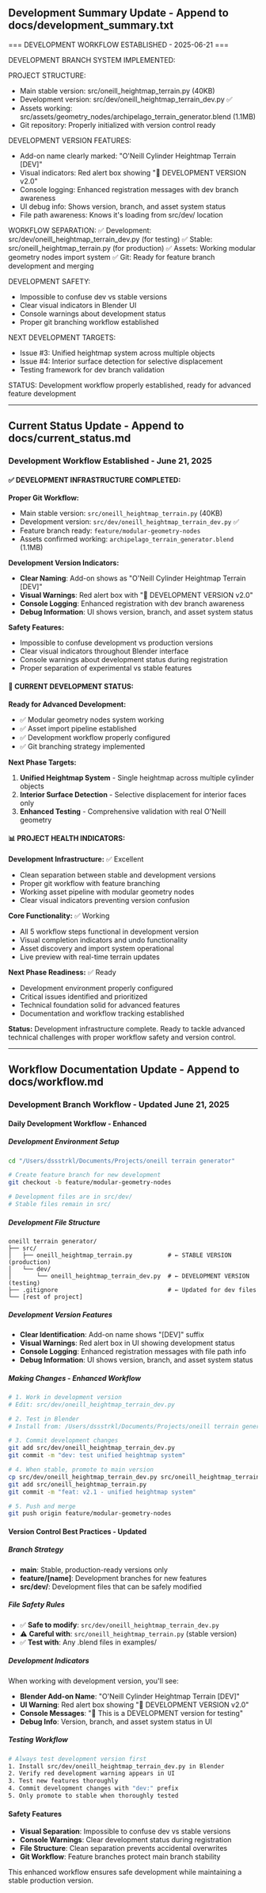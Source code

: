 ## Development Summary Update - Append to docs/development_summary.txt

=== DEVELOPMENT WORKFLOW ESTABLISHED - 2025-06-21 ===

DEVELOPMENT BRANCH SYSTEM IMPLEMENTED:

PROJECT STRUCTURE:
- Main stable version: src/oneill_heightmap_terrain.py (40KB)
- Development version: src/dev/oneill_heightmap_terrain_dev.py ✅
- Assets working: src/assets/geometry_nodes/archipelago_terrain_generator.blend (1.1MB)
- Git repository: Properly initialized with version control ready

DEVELOPMENT VERSION FEATURES:
- Add-on name clearly marked: "O'Neill Cylinder Heightmap Terrain [DEV]"
- Visual indicators: Red alert box showing "🚧 DEVELOPMENT VERSION v2.0"
- Console logging: Enhanced registration messages with dev branch awareness
- UI debug info: Shows version, branch, and asset system status
- File path awareness: Knows it's loading from src/dev/ location

WORKFLOW SEPARATION:
✅ Development: src/dev/oneill_heightmap_terrain_dev.py (for testing)
✅ Stable: src/oneill_heightmap_terrain.py (for production)
✅ Assets: Working modular geometry nodes import system
✅ Git: Ready for feature branch development and merging

DEVELOPMENT SAFETY:
- Impossible to confuse dev vs stable versions
- Clear visual indicators in Blender UI
- Console warnings about development status
- Proper git branching workflow established

NEXT DEVELOPMENT TARGETS:
- Issue #3: Unified heightmap system across multiple objects
- Issue #4: Interior surface detection for selective displacement
- Testing framework for dev branch validation

STATUS: Development workflow properly established, ready for advanced feature development

---

## Current Status Update - Append to docs/current_status.md

### Development Workflow Established - June 21, 2025

#### ✅ **DEVELOPMENT INFRASTRUCTURE COMPLETED:**

**Proper Git Workflow:**
- Main stable version: `src/oneill_heightmap_terrain.py` (40KB)
- Development version: `src/dev/oneill_heightmap_terrain_dev.py` ✅
- Feature branch ready: `feature/modular-geometry-nodes`
- Assets confirmed working: `archipelago_terrain_generator.blend` (1.1MB)

**Development Version Indicators:**
- **Clear Naming**: Add-on shows as "O'Neill Cylinder Heightmap Terrain [DEV]"
- **Visual Warnings**: Red alert box with "🚧 DEVELOPMENT VERSION v2.0"
- **Console Logging**: Enhanced registration with dev branch awareness
- **Debug Information**: UI shows version, branch, and asset system status

**Safety Features:**
- Impossible to confuse development vs production versions
- Clear visual indicators throughout Blender interface
- Console warnings about development status during registration
- Proper separation of experimental vs stable features

#### 🔧 **CURRENT DEVELOPMENT STATUS:**

**Ready for Advanced Development:**
- ✅ Modular geometry nodes system working
- ✅ Asset import pipeline established
- ✅ Development workflow properly configured
- ✅ Git branching strategy implemented

**Next Phase Targets:**
1. **Unified Heightmap System** - Single heightmap across multiple cylinder objects
2. **Interior Surface Detection** - Selective displacement for interior faces only
3. **Enhanced Testing** - Comprehensive validation with real O'Neill geometry

#### 📊 **PROJECT HEALTH INDICATORS:**

**Development Infrastructure:** ✅ Excellent
- Clean separation between stable and development versions
- Proper git workflow with feature branching
- Working asset pipeline with modular geometry nodes
- Clear visual indicators preventing version confusion

**Core Functionality:** ✅ Working
- All 5 workflow steps functional in development version
- Visual completion indicators and undo functionality
- Asset discovery and import system operational
- Live preview with real-time terrain updates

**Next Phase Readiness:** ✅ Ready
- Development environment properly configured
- Critical issues identified and prioritized
- Technical foundation solid for advanced features
- Documentation and workflow tracking established

**Status:** Development infrastructure complete. Ready to tackle advanced technical challenges with proper workflow safety and version control.

---

## Workflow Documentation Update - Append to docs/workflow.md

### Development Branch Workflow - Updated June 21, 2025

#### **Daily Development Workflow - Enhanced**

##### **Development Environment Setup**
```bash
cd "/Users/dssstrkl/Documents/Projects/oneill terrain generator"

# Create feature branch for new development
git checkout -b feature/modular-geometry-nodes

# Development files are in src/dev/
# Stable files remain in src/
```

##### **Development File Structure**
```
oneill terrain generator/
├── src/
│   ├── oneill_heightmap_terrain.py          # ← STABLE VERSION (production)
│   └── dev/
│       └── oneill_heightmap_terrain_dev.py  # ← DEVELOPMENT VERSION (testing)
├── .gitignore                               # ← Updated for dev files
└── [rest of project]
```

##### **Development Version Features**
- **Clear Identification**: Add-on name shows "[DEV]" suffix
- **Visual Warnings**: Red alert box in UI showing development status
- **Console Logging**: Enhanced registration messages with file path info
- **Debug Information**: UI shows version, branch, and asset system status

##### **Making Changes - Enhanced Workflow**
```bash
# 1. Work in development version
# Edit: src/dev/oneill_heightmap_terrain_dev.py

# 2. Test in Blender
# Install from: /Users/dssstrkl/Documents/Projects/oneill terrain generator/src/dev/oneill_heightmap_terrain_dev.py

# 3. Commit development changes
git add src/dev/oneill_heightmap_terrain_dev.py
git commit -m "dev: test unified heightmap system"

# 4. When stable, promote to main version
cp src/dev/oneill_heightmap_terrain_dev.py src/oneill_heightmap_terrain.py
git add src/oneill_heightmap_terrain.py
git commit -m "feat: v2.1 - unified heightmap system"

# 5. Push and merge
git push origin feature/modular-geometry-nodes
```

#### **Version Control Best Practices - Updated**

##### **Branch Strategy**
- **main**: Stable, production-ready versions only
- **feature/[name]**: Development branches for new features
- **src/dev/**: Development files that can be safely modified

##### **File Safety Rules**
- ✅ **Safe to modify**: `src/dev/oneill_heightmap_terrain_dev.py`
- ⚠️ **Careful with**: `src/oneill_heightmap_terrain.py` (stable version)
- ✅ **Test with**: Any .blend files in examples/

##### **Development Indicators**
When working with development version, you'll see:
- **Blender Add-on Name**: "O'Neill Cylinder Heightmap Terrain [DEV]"
- **UI Warning**: Red alert box showing "🚧 DEVELOPMENT VERSION v2.0"
- **Console Messages**: "🚧 This is a DEVELOPMENT version for testing"
- **Debug Info**: Version, branch, and asset system status in UI

##### **Testing Workflow**
```bash
# Always test development version first
1. Install src/dev/oneill_heightmap_terrain_dev.py in Blender
2. Verify red development warning appears in UI
3. Test new features thoroughly
4. Commit development changes with "dev:" prefix
5. Only promote to stable when thoroughly tested
```

#### **Safety Features**
- **Visual Separation**: Impossible to confuse dev vs stable versions
- **Console Warnings**: Clear development status during registration
- **File Structure**: Clean separation prevents accidental overwrites
- **Git Workflow**: Feature branches protect main branch stability

This enhanced workflow ensures safe development while maintaining a stable production version.